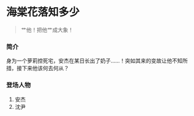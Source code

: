 # 海棠花落知多少
>艹他！把他艹成大象！

### 简介
身为一个萝莉控死宅，安杰在某日长出了奶子……！突如其来的变故让他不知所措，接下来他该何去何从？

### 登场人物
1. 安杰
2. 沈尹
